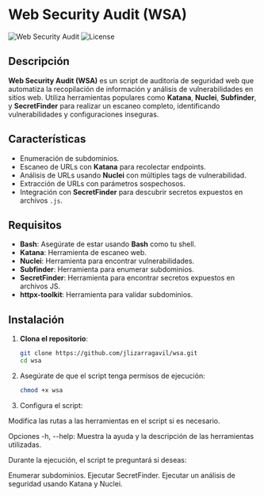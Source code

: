 # Web Security Audit (WSA)

![Web Security Audit](https://img.shields.io/badge/version-1.0.0-blue.svg) ![License](https://img.shields.io/badge/license-MIT-green.svg)

## Descripción

**Web Security Audit (WSA)** es un script de auditoría de seguridad web que automatiza la recopilación de información y análisis de vulnerabilidades en sitios web. Utiliza herramientas populares como **Katana**, **Nuclei**, **Subfinder**, y **SecretFinder** para realizar un escaneo completo, identificando vulnerabilidades y configuraciones inseguras.

## Características

- Enumeración de subdominios.
- Escaneo de URLs con **Katana** para recolectar endpoints.
- Análisis de URLs usando **Nuclei** con múltiples tags de vulnerabilidad.
- Extracción de URLs con parámetros sospechosos.
- Integración con **SecretFinder** para descubrir secretos expuestos en archivos `.js`.

## Requisitos

- **Bash**: Asegúrate de estar usando **Bash** como tu shell.
- **Katana**: Herramienta de escaneo web.
- **Nuclei**: Herramienta para encontrar vulnerabilidades.
- **Subfinder**: Herramienta para enumerar subdominios.
- **SecretFinder**: Herramienta para encontrar secretos expuestos en archivos JS.
- **httpx-toolkit**: Herramienta para validar subdominios.

## Instalación

1. **Clona el repositorio**:

   ```bash
   git clone https://github.com/jlizarragavil/wsa.git
   cd wsa
   ```
2. Asegúrate de que el script tenga permisos de ejecución:

   ```bash
   chmod +x wsa
   ```
3. Configura el script:

Modifica las rutas a las herramientas en el script si es necesario.

Opciones
-h, --help: Muestra la ayuda y la descripción de las herramientas utilizadas.

Durante la ejecución, el script te preguntará si deseas:

Enumerar subdominios.
Ejecutar SecretFinder.
Ejecutar un análisis de seguridad usando Katana y Nuclei.


